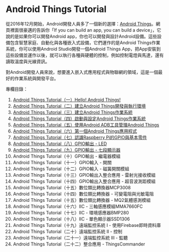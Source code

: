 # Android Things Tutorial

從2016年12月開始，Android開發人員多了一個新的選擇：[Android Things](https://developer.android.com/things/index.html)。網頁裡面很豪邁的告訴你「If you can build an app, you can build a device」，它說的是如果你可以開發Android app，你也可以開發與設計Android設備。這些設備包含智慧家庭、自動化與各種嵌入式設備，它們運作的是Android Things作業系統，你可以使用Android Studio開發一個Android Things App，把App安裝到這些設備並運作以後，就可以執行各種與硬體的控制，例如控制電燈與馬達，還有讀取溫度與光線資訊。

對Android開發人員來說，想要進入嵌入式應用程式與物聯網的領域，這是一個最好的作業系統與開發平台。

專欄目錄：

1. [Android Things Tutorial（一）Hello! Android Things!](http://www.codedata.com.tw/java/att01/)
2. [Android Things Tutorial（二）建立Android Things開發與執行環境](http://www.codedata.com.tw/java/att02/)
3. [Android Things Tutorial（三）建立Android Things作業系統](http://www.codedata.com.tw/java/att03/)
4. [Android Things Tutorial（四）啟動與設定Android Things作業系統](http://www.codedata.com.tw/java/att04/)
5. [Android Things Tutorial（五）使用Android ADB工具管理Android Things](http://www.codedata.com.tw/java/att05/)
6. [Android Things Tutorial（六）第一個Android Things應用程式](http://www.codedata.com.tw/java/att06/)
7. [Android Things Tutorial（七）認識Raspberry Pi的GPIO與基本零件](http://www.codedata.com.tw/java/att07/)
8. [Android Things Tutorial（八）GPIO輸出 - LED](http://www.codedata.com.tw/java/att08/)
9. [Android Things Tutorial（九）GPIO輸出 - 七段顯示器](http://www.codedata.com.tw/java/att09/)
10. Android Things Tutorial（十）GPIO輸出 - 繼電器模組 
11. Android Things Tutorial（十一）GPIO輸入 - 開關
12. Android Things Tutorial（十二）GPIO輸入 - 磁簧開關模組
13. Android Things Tutorial（十三）GPIO輸出入整合應用 - 雷射光接收模組
14. Android Things Tutorial（十四）GPIO輸出入整合應用 - 超音波測距模組
15. Android Things Tutorial（十五）數位類比轉換器MCP3008
16. Android Things Tutorial（十四）數位類比轉換器 - 可變電阻與光敏電阻
17. Android Things Tutorial（十五）數位類比轉換器 - MQ2氣體感測模組
18. Android Things Tutorial（十六）IIC - 三軸感應模組MMA7660FC
19. Android Things Tutorial（十七）IIC - 環境感應器BMP280
20. Android Things Tutorial（十八）IIC - 單色顯示器SSD1306
21. Android Things Tutorial（十九）遠端監控系統 I - 使用Firebase即時資料庫
22. Android Things Tutorial（二十）遠端監控系統 II - 控制
23. Android Things Tutorial（二十一）遠端監控系統 III - 監聽
24. Android Things Tutorial（二十二）整合應用 - ThingsCommander
